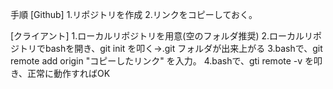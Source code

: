 手順
[Github]
1.リポジトリを作成
2.リンクをコピーしておく。

[クライアント]
1.ローカルリポジトリを用意(空のフォルダ推奨)
2.ローカルリポジトリでbashを開き、git init を叩く→.git フォルダが出来上がる
3.bashで、git remote add origin "コピーしたリンク" を入力。
4.bashで、gti remote -v を叩き、正常に動作すればOK